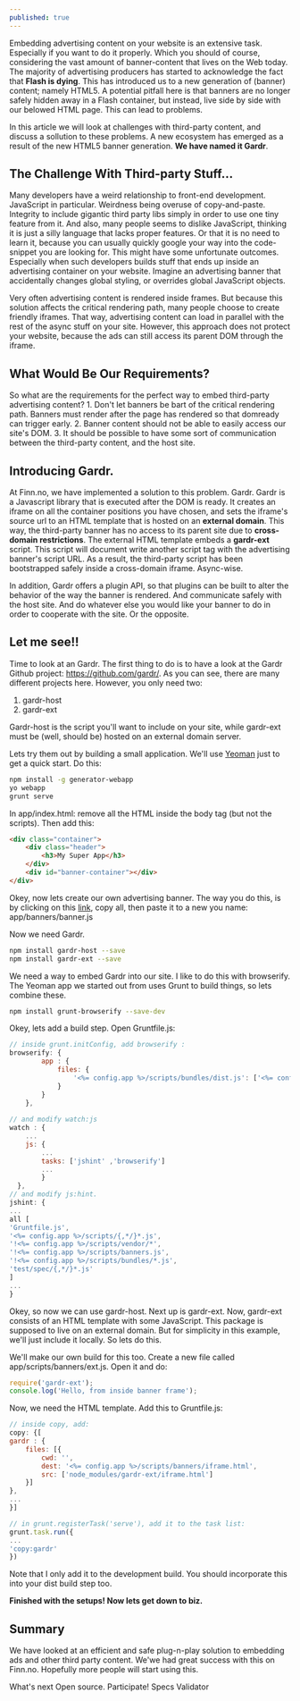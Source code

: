 ```yaml
---
published: true
---
```


Embedding advertising content on your website is an extensive task. Especially if you want to do it properly. Which you should of course, considering the vast amount of banner-content that lives on the Web today. The majority of advertising producers has started to acknowledge the fact that **Flash is dying**. This has introduced us to a new generation of (banner) content; namely HTML5. A potential pitfall here is that banners are no longer safely hidden away in a Flash container, but instead, live side by side with our belowed HTML page. This can lead to problems. 

In this article we will look at challenges with third-party content, and discuss  a sollution to these problems. A new ecosystem has emerged as a result of the new HTML5 banner generation. **We have named it Gardr**.

## The Challenge With Third-party Stuff...

Many developers have a weird relationship to front-end development. JavaScript in particular. Weirdness being overuse of copy-and-paste. Integrity to include gigantic third party libs simply in order to use one tiny feature from it. And also, many people seems to dislike JavaScript, thinking it is just a silly language that lacks proper features. Or that it is no need to learn it, because you can usually quickly google your way into the code-snippet you are looking for. This might have some unfortunate outcomes. Especially when such developers builds stuff that ends up inside an advertising container on your website. Imagine an advertising banner that accidentally changes global styling, or overrides global JavaScript objects. 

Very often advertising content is rendered inside frames. But because this solution affects the critical rendering path, many people choose to create friendly iframes. That way, advertising content can load in parallel with the rest of the async stuff on your site. However, this approach does not protect your website, because the ads can still access its parent DOM through the iframe.

## What Would Be Our Requirements?

So what are the requirements for the perfect way to embed third-party advertising content? 
     1. Don't let banners be bart of the critical rendering path. Banners must 	   render after the page has rendered so that domready can trigger early.
     2. Banner content should not be able to easily access our site's DOM. 
     3. It should be possible to have some sort of communication between the third-party content, and the host site. 

## Introducing Gardr.

At Finn.no, we have implemented a solution to this problem. Gardr. Gardr is a Javascript library that is executed after the DOM is ready. It creates an iframe on all the container positions you have chosen, and sets the iframe's source url to an HTML template that is hosted on an **external domain**. This way, the third-party banner has no access to its parent site due to **cross-domain restrictions**. The external HTML template embeds a **gardr-ext** script. This script will document write another script tag with the advertising banner's script URL. As a result, the third-party script has been bootstrapped safely inside a cross-domain iframe. Async-wise. 

In addition, Gardr offers a plugin API, so that plugins can be built to alter the behavior of the way the banner is rendered. And communicate safely with the host site. And do whatever else you would like your banner to do in order to cooperate with the site. Or the opposite.

## Let me see!!

Time to look at an Gardr. The first thing to do is to have a look at the Gardr Github project: https://github.com/gardr/. As you can see, there are many different projects here. However, you only need two:

1. gardr-host
2. gardr-ext

Gardr-host is the script you'll want to include on your site, while gardr-ext must be (well, should be) hosted on an external domain server.

Lets try them out by building a small application. We'll use [Yeoman](http://yeoman.io/) just to get a quick start. Do this:

```bash
npm install -g generator-webapp
yo webapp  
grunt serve
```
In app/index.html: remove all the HTML inside the body tag (but not the scripts). Then add this:
```html
<div class="container">
	<div class="header">
		<h3>My Super App</h3>
	</div>
	<div id="banner-container"></div>
</div>
```
Okey, now lets create our own advertising banner. The way you do this, is by clicking on this [link](https://raw.githubusercontent.com/gardr/sample-project/master/public/banners/animation/index.js), copy all, then paste it to a new you name: app/banners/banner.js

Now we need Gardr. 
```bash
npm install gardr-host --save
npm install gardr-ext --save
```
We need a way to embed Gardr into our site. I like to do this with browserify. The Yeoman app we started out from uses Grunt to build things, so lets combine these.
```bash
npm install grunt-browserify --save-dev
```
Okey, lets add a build step. Open Gruntfile.js:
```javascript
// inside grunt.initConfig, add browserify :
browserify: {
        app : {
            files: {
                '<%= config.app %>/scripts/bundles/dist.js': ['<%= config.app %>/scripts/main.js'],
            }
        }
    },
    
// and modify watch:js
watch : { 
	...
	js: {
		...
  		tasks: ['jshint' ,'browserify']
        ...
        }
  },
// and modify js:hint.
jshint: {
...
all [
'Gruntfile.js',
'<%= config.app %>/scripts/{,*/}*.js',
'!<%= config.app %>/scripts/vendor/*',
'!<%= config.app %>/scripts/banners.js',
'!<%= config.app %>/scripts/bundles/*.js',
'test/spec/{,*/}*.js'
]
...
}
```
Okey, so now we can use gardr-host. Next up is gardr-ext. Now, gardr-ext consists of an HTML template with some JavaScript. This package is supposed to live on an external domain. But for simplicity in this example, we'll just include it locally. So lets do this.

We'll make our own build for this too. Create a new file called app/scripts/banners/ext.js. Open it and do:
```javascript
require('gardr-ext');
console.log('Hello, from inside banner frame');
```
Now, we need the HTML template. Add this to Gruntfile.js:
```javascript
// inside copy, add:
copy: {[
gardr : {
	files: [{
		cwd: '',
		dest: '<%= config.app %>/scripts/banners/iframe.html',
		src: ['node_modules/gardr-ext/iframe.html']
	}]
},
...
}]

// in grunt.registerTask('serve'), add it to the task list:
grunt.task.run({
...
'copy:gardr'
})
```
Note that I only add it to the development build. You should incorporate this into your dist build step too.

**Finished with the setups! Now lets get down to biz.**






## Summary

We have looked at an efficient and safe plug-n-play solution to embedding ads and other third party content. We'we had great success with this on Finn.no. Hopefully more people will start using this. 


What's next
Open source. Participate!
Specs
Validator